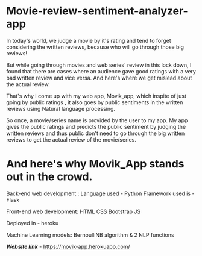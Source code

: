 # Movie-review-sentiment-analyzer-app

In today's world, we judge a movie by it's rating and tend to forget considering the written reviews, because who will go through those big reviews!

But while going through movies and web series' review in this lock down, I found that there are cases where an audience gave good ratings with a very bad written review and vice versa. And here's where we get mislead about the actual review.

That's why I come up with my web app, Movik_app, which inspite of just going by public ratings , it also goes by public sentiments in the written reviews using Natural language processing.

So once, a movie/series name is provided by the user to my app. My app gives the public ratings and predicts the public sentiment by judging the written reviews and thus public don't need to go through the big written reviews to get the actual review of the movie/series.

# And here's why Movik_App stands out in the crowd.

Back-end web development :
Language used - Python
Framework used is - Flask

Front-end web development:
HTML
CSS
Bootstrap
JS

Deployed in - heroku

Machine Learning models:
BernoulliNB algorithm & 2 NLP functions

***Website link*** - https://movik-app.herokuapp.com/ 
